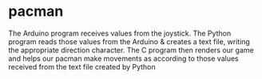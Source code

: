 # pacman
<p>The Arduino program  receives values from the joystick. The 
Python program reads those values from the Arduino & creates a text file, writing the
appropriate direction character. The C program then renders our game
and helps our pacman make movements as according to those values received from the text
file created by Python</p>

